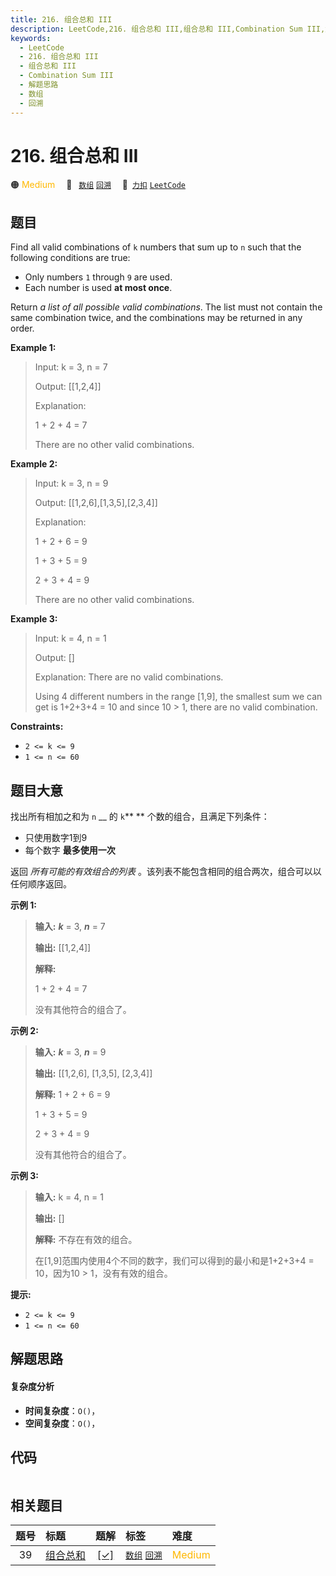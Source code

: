 ```yaml
---
title: 216. 组合总和 III
description: LeetCode,216. 组合总和 III,组合总和 III,Combination Sum III,解题思路,数组,回溯
keywords:
  - LeetCode
  - 216. 组合总和 III
  - 组合总和 III
  - Combination Sum III
  - 解题思路
  - 数组
  - 回溯
---
```


# 216. 组合总和 III

🟠 <font color=#ffb800>Medium</font>&emsp; 🔖&ensp; [`数组`](/tag/array.md) [`回溯`](/tag/backtracking.md)&emsp; 🔗&ensp;[`力扣`](https://leetcode.cn/problems/combination-sum-iii) [`LeetCode`](https://leetcode.com/problems/combination-sum-iii)

## 题目

Find all valid combinations of `k` numbers that sum up to `n` such that the
following conditions are true:

  * Only numbers `1` through `9` are used.
  * Each number is used **at most once**.

Return _a list of all possible valid combinations_. The list must not contain
the same combination twice, and the combinations may be returned in any order.



**Example 1:**

> Input: k = 3, n = 7
> 
> Output: [[1,2,4]]
> 
> Explanation:
> 
> 1 + 2 + 4 = 7
> 
> There are no other valid combinations.

**Example 2:**

> Input: k = 3, n = 9
> 
> Output: [[1,2,6],[1,3,5],[2,3,4]]
> 
> Explanation:
> 
> 1 + 2 + 6 = 9
> 
> 1 + 3 + 5 = 9
> 
> 2 + 3 + 4 = 9
> 
> There are no other valid combinations.

**Example 3:**

> Input: k = 4, n = 1
> 
> Output: []
> 
> Explanation: There are no valid combinations.
> 
> Using 4 different numbers in the range [1,9], the smallest sum we can get is 1+2+3+4 = 10 and since 10 > 1, there are no valid combination.

**Constraints:**

  * `2 <= k <= 9`
  * `1 <= n <= 60`


## 题目大意

找出所有相加之和为 `n` __ 的 `k`** ** 个数的组合，且满足下列条件：

  * 只使用数字1到9
  * 每个数字 **最多使用一次**  

返回 _所有可能的有效组合的列表_ 。该列表不能包含相同的组合两次，组合可以以任何顺序返回。



**示例 1:**

> 
> 
> 
> 
> 
> **输入:** _**k**_ = 3, _**n**_ = 7
> 
> **输出:** [[1,2,4]]
> 
> **解释:**
> 
> 1 + 2 + 4 = 7
> 
> 没有其他符合的组合了。

**示例 2:**

> 
> 
> 
> 
> 
> **输入:** _**k**_ = 3, _**n**_ = 9
> 
> **输出:** [[1,2,6], [1,3,5], [2,3,4]]
> 
> **解释:** 1 + 2 + 6 = 9
> 
> 1 + 3 + 5 = 9
> 
> 2 + 3 + 4 = 9
> 
> 没有其他符合的组合了。

**示例 3:**

> 
> 
> 
> 
> 
> **输入:** k = 4, n = 1
> 
> **输出:** []
> 
> **解释:** 不存在有效的组合。
> 
> 在[1,9]范围内使用4个不同的数字，我们可以得到的最小和是1+2+3+4 = 10，因为10 > 1，没有有效的组合。
> 
> 



**提示:**

  * `2 <= k <= 9`
  * `1 <= n <= 60`


## 解题思路

#### 复杂度分析

- **时间复杂度**：`O()`，
- **空间复杂度**：`O()`，

## 代码

```javascript

```

## 相关题目

<!-- prettier-ignore -->
| 题号 | 标题 | 题解 | 标签 | 难度 |
| :------: | :------ | :------: | :------ | :------ |
| 39 | [组合总和](https://leetcode.com/problems/combination-sum) | [[✓]](/problem/0039.md) |  [`数组`](/tag/array.md) [`回溯`](/tag/backtracking.md) | <font color=#ffb800>Medium</font> |